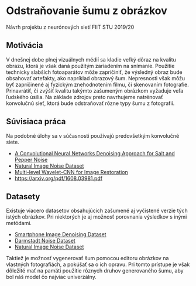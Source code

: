 # Odstraňovanie šumu z obrázkov
Návrh projektu z neurónových sietí FIIT STU 2019/20

## Motivácia
V dnešnej dobe plnej vizuálnych médií sa kladie veľký dôraz na kvalitu obrazu, ktorá je však daná použitým zariadením na snímanie. Použitie technicky slabších fotoaparátov môže zapríčiniť, že výsledný obraz bude obsahovať artefakty, ako napríklad obrazový šum. Nepresnosti však môžu byť zapríčinené aj fyzickým znehodnotením filmu, či skenovaním fotografie. Prinavrátiť, či zvýšiť kvalitu takýmto zašumeným obrázkom vyžaduje veľa ľudského úsilia. Na základe zdrojov preto navrhujeme natrénovať konvolučnú sieť, ktorá bude odstraňovať rôzne typy šumu z fotografií.

## Súvisiaca práca
Na podobné úlohy sa v súčasnosti používajú predovšetkým konvolučné siete.
- [A Convolutional Neural Networks Denoising Approach for Salt and Pepper Noise](https://arxiv.org/ftp/arxiv/papers/1807/1807.08176.pdf)
- [Natural Image Noise Dataset](https://arxiv.org/abs/1906.00270)
- [Multi-level Wavelet-CNN for Image Restoration](https://arxiv.org/pdf/1805.07071v2.pdf)
- https://arxiv.org/pdf/1608.03981.pdf

## Datasety
Existuje viacero datasetov obsahujúcich zašumené aj vyčistené verzie tých istých obrázkov. Pri niektorých je aj možnosť porovnania výsledkov s inými metódami.  
- [Smartphone Image Denoising Dataset](https://www.eecs.yorku.ca/~kamel/sidd/dataset.php)
- [Darmstadt Noise Dataset](https://noise.visinf.tu-darmstadt.de/)
- [Natural Image Noise Dataset](https://commons.wikimedia.org/wiki/Natural_Image_Noise_Dataset)

Taktiež je možnosť vygenerovať šum pomocou editoru obrázkov na vlastných fotografiách, a pokúšať sa o ich opravu. Pri tomto prístupe je však dôležité mať na pamäti použitie rôznych druhov generovaného šumu, aby bol náš model čo najviac univerzálny.

